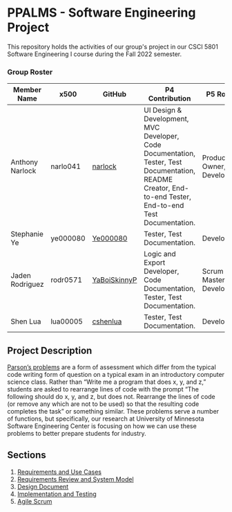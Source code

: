 # PPALMS - Software Engineering Project
This repository holds the activities of our group's project in our CSCI 5801 Software Engineering I course during the Fall 2022 semester.

### Group Roster

| Member Name  | x500 | GitHub | P4 Contribution | P5 Role |
| ------------- | ------------- | ------------- |------------- |------------- |
| Anthony Narlock | narlo041  | [narlock](https://github.com/narlock) | UI Design & Development, MVC Developer, Code Documentation, Tester, Test Documentation, README Creator, End-to-end Tester, End-to-end Test Documentation. | Product Owner, Developer |
| Stephanie Ye | ye000080  | [Ye000080](https://github.com/Ye000080) | Tester, Test Documentation. | Developer |
| Jaden Rodriguez | rodr0571 | [YaBoiSkinnyP](https://github.com/yaboiskinnyp) | Logic and Export Developer, Code Documentation, Tester, Test Documentation. | Scrum Master, Developer |
| Shen Lua | lua00005 | [cshenlua](https://github.com/cshenlua) | Tester, Test Documentation. | Developer |


## Project Description

[Parson’s problems](https://en.wikipedia.org/wiki/Parsons_problems) are a form of assessment which differ from the typical code writing form of question on a typical exam in an introductory computer science class. Rather than “Write me a program that does x, y, and z,” students are asked to rearrange lines of code with the prompt “The following should do x, y, and z, but does not. Rearrange the lines of code (or remove any which are not to be used) so that the resulting code completes the task” or something similar. These problems serve a number of functions, but specifically, our research at University of Minnesota Software Engineering Center is focusing on how we can use these problems to better prepare students for industry.

## Sections

1. [Requirements and Use Cases](https://github.com/narlock/5801-ppalms/tree/main/P1%20Requirements%20%26%20Use%20Cases)
2. [Requirements Review and System Model](https://github.com/narlock/5801-ppalms/tree/main/P2%20Requirements%20Review%20and%20System%20Model)
3. [Design Document](https://github.com/narlock/5801-ppalms/tree/main/P3%20Design%20Document)
4. [Implementation and Testing](https://github.com/narlock/5801-ppalms/tree/main/P4%20Implementation%20%26%20Testing)
5. [Agile Scrum](https://github.com/narlock/5801-ppalms/tree/main/P5%20Agile%20Scrum)
